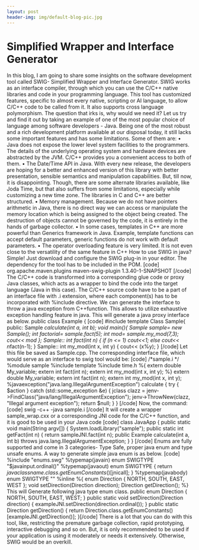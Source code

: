 ```yaml
---
layout: post
header-img: img/default-blog-pic.jpg
---
```


# Simplified Wrapper and Interface Generator

In this blog, I am going to share some insights on the software development tool called SWIG- Simplified Wrapper and Interface Generator. SWIG works as an interface compiler, through which you can use the C/C++ native libraries and code in your programming language. This tool has customized features, specific to almost every native, scripting or AI language, to allow C/C++ code to be called from it. It also supports cross language polymorphism. The question that irks is, why would we need it? Let us try and find it out by taking an example of one of the most popular choice of language among software developers - Java. Being one of the most robust and a rich development platform available at our disposal today, it still lacks some important features and has some limitations. Some of them are:  • Java does not expose the lower level system facilities to the programmers. The details of the underlying operating system and hardware devices are abstracted by the JVM. C/C++ provides you a convenient access to both of them. • The Date/Time API in Java. With every new release, the developers are hoping for a better and enhanced version of this library with better presentation, sensible semantics and manipulation capabilities. But, till now, it is disappointing. Though, there are some alternate libraries available, like Joda Time, but that also suffers from some limitations, especially while customizing a new time zone. The libraries in C and C++ are better structured. • Memory management. Because we do not have pointers arithmetic in Java, there is no direct way we can access or manipulate the memory location which is being assigned to the object being created. The destruction of objects cannot be governed by the code, it is entirely in the hands of garbage collector. • In some cases, templates in C++ are more powerful than Generics framework in Java. Example, template functions can accept default parameters, generic functions do not work with default parameters. • The operator overloading feature is very limited. It is not even close to the versatility of the same feature in C++ How to use SWIG in java? Simple! Just download and configure the SWIG plug-in in your editor. The dependency for the tool has to be included in the POM. [code] org.apache.maven.plugins maven-swig-plugin 1.3.40-1-SNAPSHOT [/code] The C/C++ code is transformed into a corresponding glue code or proxy Java classes, which acts as a wrapper to bind the code into the target language (Java in this case). The C/C++ source code have to be a part of an interface file with .i extension, where each component(s) has to be incorporated with %include directive. We can generate the interface to throw a java exception from C++function. This allows to utilize exhaustive exception handling feature in java. This will generate a java proxy interface as below. public class Example { [code] #include template<int n> Class Sample{ public: Sample *calculate(int a, int b); void main(){ Sample sample= new Sample(); int factorial= sample.fact(5); int mod= sample.my_mod(7,3); cout<< mod }; Sample:: int fact(int n) { if (n <= 1) cout<<1; else cout<< n*fact(n-1); } Sample:: int my_mod(int x, int y) { cout<< (x%y); } [/code] Let this file be saved as Sample.cpp. The corresponding interface file, which would serve as an interface to swig tool would be: [code] /*sample.i */ %module sample %include template <int n> %include time.h %{ extern double My_variable; extern int fact(int n); extern int my_mod(int x, int y); %} extern double My_variable; extern int fact(int n); extern int my_mod(int x, int y); %javaexception("java.lang.IllegalArgumentException") calculate { try { $action } catch (std::some_exception &e) { jclass clazz = jenv->FindClass("java/lang/IllegalArgumentException"); jenv->ThrowNew(clazz, "Illegal argument exception"); return $null; } } [/code] Now, the command: [code] swig -c++ -java sample.i [/code] It will create a wrapper sample_wrap.cxx or a corresponding JNI code for the C/C++ function, and it is good to be used in your Java code [code] class JavaApp { public static void main(String argv[]) { System.loadLibrary("sample"); public static int getFact(int n) { return sampleJNI.fact(int n); public Example calculate(int a, int b) throws java.lang.IllegalArgumentException; } } [/code] Enums are fully supported and come in 3 categories- Type Safe, proper java enum and type unsafe enums. A way to generate simple java enum is as below. [code] %include "enums.swg" %typemap(javain) enum SWIGTYPE "$javainput.ordinal()" %typemap(javaout) enum SWIGTYPE { return $javaclassname.class.getEnumConstants()[$jnicall]; } %typemap(javabody) enum SWIGTYPE "" %inline %{ enum Direction { NORTH, SOUTH, EAST, WEST }; void setDirection(Direction direction); Direction getDirection(); %} This will Generate following java type enum class. public enum Direction { NORTH, SOUTH, EAST, WEST; } public static void setDirection(Direction direction) { exampleJNI.setDirection(direction.ordinal()); } public static Direction getDirection() { return Direction.class.getEnumConstants()[exampleJNI.getDirection()]; }[/code] There is a lot that you can do with this tool, like, restricting the premature garbage collection, rapid prototyping, interactive debugging and so on. But, it is only recommended to be used if your application is using it moderately or needs it extensively. Otherwise, SWIG would be an overkill.
